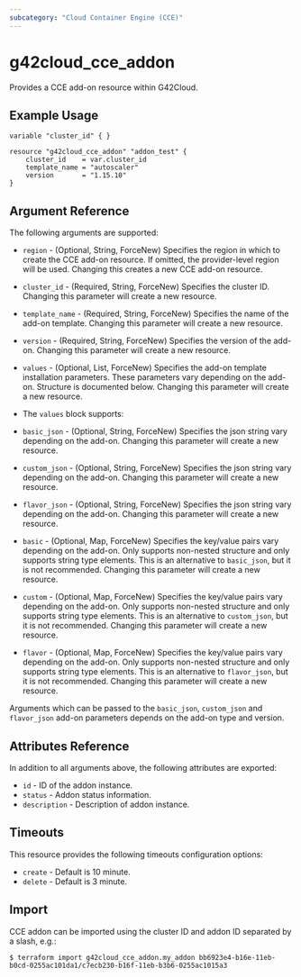```yaml
---
subcategory: "Cloud Container Engine (CCE)"
---
```


# g42cloud_cce_addon

Provides a CCE add-on resource within G42Cloud.

## Example Usage

```hcl
variable "cluster_id" { }

resource "g42cloud_cce_addon" "addon_test" {
    cluster_id    = var.cluster_id
    template_name = "autoscaler"
    version       = "1.15.10"
}
```

## Argument Reference

The following arguments are supported:

* `region` - (Optional, String, ForceNew) Specifies the region in which to create the CCE add-on resource.
  If omitted, the provider-level region will be used. Changing this creates a new CCE add-on resource.

* `cluster_id` - (Required, String, ForceNew) Specifies the cluster ID.
  Changing this parameter will create a new resource.

* `template_name` - (Required, String, ForceNew) Specifies the name of the add-on template.
  Changing this parameter will create a new resource.

* `version` - (Required, String, ForceNew) Specifies the version of the add-on.
  Changing this parameter will create a new resource.

* `values` - (Optional, List, ForceNew) Specifies the add-on template installation parameters.
  These parameters vary depending on the add-on. Structure is documented below.
  Changing this parameter will create a new resource.

* The `values` block supports:

* `basic_json` - (Optional, String, ForceNew) Specifies the json string vary depending on the add-on.
  Changing this parameter will create a new resource.

* `custom_json` - (Optional, String, ForceNew) Specifies the json string vary depending on the add-on.
  Changing this parameter will create a new resource.

* `flavor_json` - (Optional, String, ForceNew) Specifies the json string vary depending on the add-on.
  Changing this parameter will create a new resource.

* `basic` - (Optional, Map, ForceNew) Specifies the key/value pairs vary depending on the add-on.
  Only supports non-nested structure and only supports string type elements.
  This is an alternative to `basic_json`, but it is not recommended.
  Changing this parameter will create a new resource.

* `custom` - (Optional, Map, ForceNew) Specifies the key/value pairs vary depending on the add-on.
  Only supports non-nested structure and only supports string type elements.
  This is an alternative to `custom_json`, but it is not recommended.
  Changing this parameter will create a new resource.

* `flavor` - (Optional, Map, ForceNew) Specifies the key/value pairs vary depending on the add-on.
  Only supports non-nested structure and only supports string type elements.
  This is an alternative to `flavor_json`, but it is not recommended.
  Changing this parameter will create a new resource.

Arguments which can be passed to the `basic_json`, `custom_json` and `flavor_json` add-on parameters depends on
the add-on type and version.

## Attributes Reference

In addition to all arguments above, the following attributes are exported:

 * `id` -  ID of the addon instance.
 * `status` - Addon status information.
 * `description` - Description of addon instance.

## Timeouts

This resource provides the following timeouts configuration options:

* `create` - Default is 10 minute.
* `delete` - Default is 3 minute.

## Import

CCE addon can be imported using the cluster ID and addon ID
separated by a slash, e.g.:

```
$ terraform import g42cloud_cce_addon.my_addon bb6923e4-b16e-11eb-b0cd-0255ac101da1/c7ecb230-b16f-11eb-b3b6-0255ac1015a3
```
